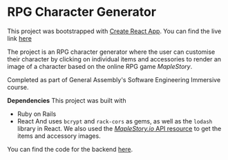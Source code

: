 # RPG Character Generator

This project was bootstrapped with [Create React App](https://github.com/facebook/create-react-app). You can find the live link  [here](https://roweeena.github.io/project2/#/)

The project is an RPG character generator where the user can customise their character by clicking on individual items and accessories to render an image of a character based on the online RPG game *MapleStory*.

Completed as part of General Assembly's Software Engineering Immersive course.

**Dependencies**
This project was built with
* Ruby on Rails
* React
And uses `bcrypt` and `rack-cors` as gems, as well as the `lodash` library in React. We also used the [_MapleStory.io_ API resource](https://maplestory.io/) to get the items and accessory images.


You can find the code for the backend [here](https://github.com/roweeena/project2-backend).



